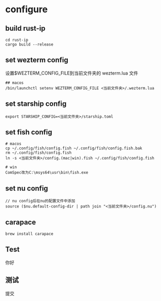 # configure

## build rust-ip

``` fish
cd rust-ip
cargo build --release
```

## set wezterm config

设置$WEZTERM_CONFIG_FILE到当前文件夹的 wezterm.lua 文件

```fish
## macos
/bin/launchctl setenv WEZTERM_CONFIG_FILE <当前文件夹>/.wezterm.lua
```

## set starship config

```fish
export STARSHIP_CONFIG=<当前文件夹>/starship.toml
```

## set fish config

```fish
# macos
cp ~/.config/fish/config.fish ~/.config/fish/config.fish.bak
rm ~/.config/fish/config.fish
ln -s <当前文件夹>/config.(mac|win).fish ~/.config/fish/config.fish
```

```fish
# win
ComSpec改为C:\msys64\usr\bin\fish.exe
```

## set nu config

```nu
// nu config后在nu的配置文件中添加
source ($nu.default-config-dir | path join "<当前文件夹>/config.nu")
```

## carapace

``` nu
brew install carapace
```

## Test

你好

## 测试

提交
